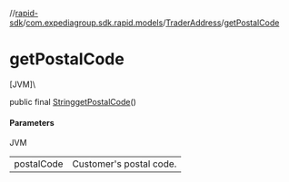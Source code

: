 //[rapid-sdk](../../../index.md)/[com.expediagroup.sdk.rapid.models](../index.md)/[TraderAddress](index.md)/[getPostalCode](get-postal-code.md)

# getPostalCode

[JVM]\

public final [String](https://docs.oracle.com/javase/8/docs/api/java/lang/String.html)[getPostalCode](get-postal-code.md)()

#### Parameters

JVM

| | |
|---|---|
| postalCode | Customer's postal code. |
